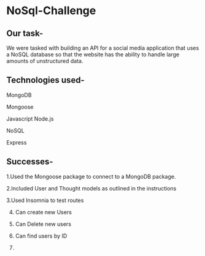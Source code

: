 # NoSql-Challenge

## Our task- 
We were tasked with building an API for a social media application that uses a NoSQL database so that the website has the ability to handle 
large amounts of unstructured data.

## Technologies used-
MongoDB

Mongoose

Javascript
Node.js

NoSQL

Express

## Successes-
1.Used the Mongoose package to connect to a MongoDB package.

2.Included User and Thought models as outlined in the instructions

3.Used Insomnia to test routes

4. Can create new Users

5. Can Delete new users

6. Can find users by ID

7.